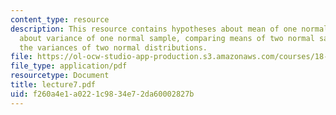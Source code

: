 ```yaml
---
content_type: resource
description: This resource contains hypotheses about mean of one normal sample, hypotheses
  about variance of one normal sample, comparing means of two normal samples and comparing
  the variances of two normal distributions.
file: https://ol-ocw-studio-app-production.s3.amazonaws.com/courses/18-443-statistics-for-applications-fall-2006/f260a4e1a0221c9834e72da60002827b_lecture7.pdf
file_type: application/pdf
resourcetype: Document
title: lecture7.pdf
uid: f260a4e1-a022-1c98-34e7-2da60002827b
---
```

